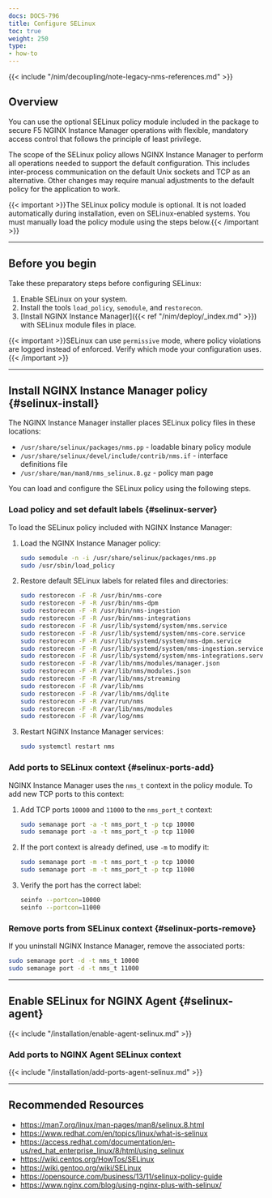 ```yaml
---
docs: DOCS-796
title: Configure SELinux
toc: true
weight: 250
type:
- how-to
---
```


{{< include "/nim/decoupling/note-legacy-nms-references.md" >}}

## Overview

You can use the optional SELinux policy module included in the package to secure F5 NGINX Instance Manager operations with flexible, mandatory access control that follows the principle of least privilege.

The scope of the SELinux policy allows NGINX Instance Manager to perform all operations needed to support the default configuration. This includes inter-process communication on the default Unix sockets and TCP as an alternative. Other changes may require manual adjustments to the default policy for the application to work.

{{< important >}}The SELinux policy module is optional. It is not loaded automatically during installation, even on SELinux-enabled systems. You must manually load the policy module using the steps below.{{< /important >}}

---

## Before you begin

Take these preparatory steps before configuring SELinux:

1. Enable SELinux on your system.
2. Install the tools `load_policy`, `semodule`, and `restorecon`.
3. [Install NGINX Instance Manager]({{< ref "/nim/deploy/_index.md" >}}) with SELinux module files in place.

{{< important >}}SELinux can use `permissive` mode, where policy violations are logged instead of enforced. Verify which mode your configuration uses.{{< /important >}}

---

## Install NGINX Instance Manager policy {#selinux-install}

The NGINX Instance Manager installer places SELinux policy files in these locations:

- `/usr/share/selinux/packages/nms.pp` - loadable binary policy module
- `/usr/share/selinux/devel/include/contrib/nms.if` - interface definitions file
- `/usr/share/man/man8/nms_selinux.8.gz` - policy man page

You can load and configure the SELinux policy using the following steps.

### Load policy and set default labels {#selinux-server}

To load the SELinux policy included with NGINX Instance Manager:

1. Load the NGINX Instance Manager policy:

    ```bash
    sudo semodule -n -i /usr/share/selinux/packages/nms.pp
    sudo /usr/sbin/load_policy
    ```

2. Restore default SELinux labels for related files and directories:

    ```bash
    sudo restorecon -F -R /usr/bin/nms-core
    sudo restorecon -F -R /usr/bin/nms-dpm
    sudo restorecon -F -R /usr/bin/nms-ingestion
    sudo restorecon -F -R /usr/bin/nms-integrations
    sudo restorecon -F -R /usr/lib/systemd/system/nms.service
    sudo restorecon -F -R /usr/lib/systemd/system/nms-core.service
    sudo restorecon -F -R /usr/lib/systemd/system/nms-dpm.service
    sudo restorecon -F -R /usr/lib/systemd/system/nms-ingestion.service
    sudo restorecon -F -R /usr/lib/systemd/system/nms-integrations.service
    sudo restorecon -F -R /var/lib/nms/modules/manager.json
    sudo restorecon -F -R /var/lib/nms/modules.json
    sudo restorecon -F -R /var/lib/nms/streaming
    sudo restorecon -F -R /var/lib/nms
    sudo restorecon -F -R /var/lib/nms/dqlite
    sudo restorecon -F -R /var/run/nms
    sudo restorecon -F -R /var/lib/nms/modules
    sudo restorecon -F -R /var/log/nms
    ```

3. Restart NGINX Instance Manager services:

    ```bash
    sudo systemctl restart nms
    ```

### Add ports to SELinux context {#selinux-ports-add}

NGINX Instance Manager uses the `nms_t` context in the policy module. To add new TCP ports to this context:

1. Add TCP ports `10000` and `11000` to the `nms_port_t` context:

    ```bash
    sudo semanage port -a -t nms_port_t -p tcp 10000
    sudo semanage port -a -t nms_port_t -p tcp 11000
    ```

2. If the port context is already defined, use `-m` to modify it:

    ```bash
    sudo semanage port -m -t nms_port_t -p tcp 10000
    sudo semanage port -m -t nms_port_t -p tcp 11000
    ```

3. Verify the port has the correct label:

    ```bash
    seinfo --portcon=10000
    seinfo --portcon=11000
    ```

### Remove ports from SELinux context {#selinux-ports-remove}

If you uninstall NGINX Instance Manager, remove the associated ports:

```bash
sudo semanage port -d -t nms_t 10000
sudo semanage port -d -t nms_t 11000
```

---

## Enable SELinux for NGINX Agent {#selinux-agent}

{{< include "/installation/enable-agent-selinux.md" >}}

### Add ports to NGINX Agent SELinux context

{{< include "/installation/add-ports-agent-selinux.md" >}}

---

## Recommended Resources

- <https://man7.org/linux/man-pages/man8/selinux.8.html>
- <https://www.redhat.com/en/topics/linux/what-is-selinux>
- <https://access.redhat.com/documentation/en-us/red_hat_enterprise_linux/8/html/using_selinux>
- <https://wiki.centos.org/HowTos/SELinux>
- <https://wiki.gentoo.org/wiki/SELinux>
- <https://opensource.com/business/13/11/selinux-policy-guide>
- <https://www.nginx.com/blog/using-nginx-plus-with-selinux/>
